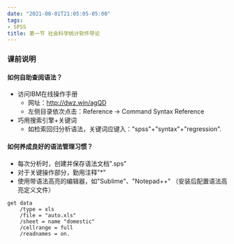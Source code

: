 ```yaml
---
date: "2021-08-01T21:05:05-05:00"
tags:
- SPSS
title: 第一节 社会科学统计软件导论
---
```



### 课前说明
#### 如何自助查阅语法？
* 访问IBM在线操作手册
  - 网址：http://dwz.win/agQD
  - 左侧目录依次点击：Reference -> Command Syntax Reference
* 巧用搜索引擎+关键词
  - 如检索回归分析语法，关键词应键入："spss"+"syntax"+"regression".
#### 如何养成良好的语法管理习惯？
* 每次分析时，创建并保存语法文档".sps"
* 对于关键操作部分，勤用注释"*"
* 使用带语法高亮的编辑器，如"Sublime"、"Notepad++" （安装后配置语法高亮定义文件）

```
get data
	/type = xls
	/file = "auto.xls"
	/sheet = name "domestic"
	/cellrange = full
	/readnames = on.
```



